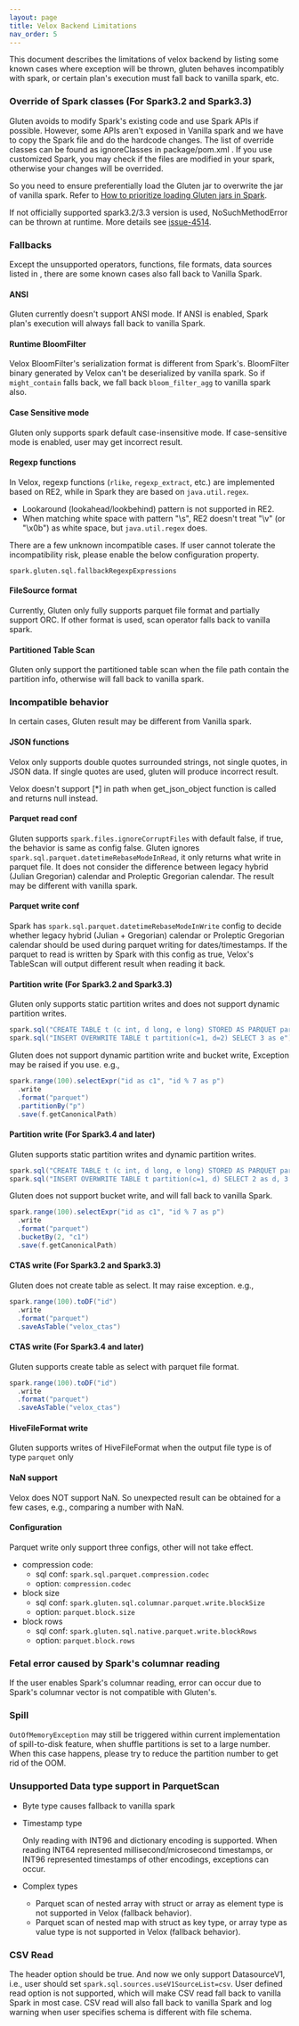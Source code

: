 ```yaml
---
layout: page
title: Velox Backend Limitations
nav_order: 5
---
```

This document describes the limitations of velox backend by listing some known cases where exception will be thrown, gluten behaves incompatibly with spark, or certain plan's execution
must fall back to vanilla spark, etc.

### Override of Spark classes (For Spark3.2 and Spark3.3)
Gluten avoids to modify Spark's existing code and use Spark APIs if possible. However, some APIs aren't exposed in Vanilla spark and we have to copy the Spark file and do the hardcode changes. The list of override classes can be found as ignoreClasses in package/pom.xml . If you use customized Spark, you may check if the files are modified in your spark, otherwise your changes will be overrided.

So you need to ensure preferentially load the Gluten jar to overwrite the jar of vanilla spark. Refer to [How to prioritize loading Gluten jars in Spark](https://github.com/apache/incubator-gluten/blob/main/docs/velox-backend-troubleshooting.md#incompatible-class-error-when-using-native-writer).

If not officially supported spark3.2/3.3 version is used, NoSuchMethodError can be thrown at runtime. More details see [issue-4514](https://github.com/apache/incubator-gluten/issues/4514).

### Fallbacks
Except the unsupported operators, functions, file formats, data sources listed in , there are some known cases also fall back to Vanilla Spark. 

#### ANSI
Gluten currently doesn't support ANSI mode. If ANSI is enabled, Spark plan's execution will always fall back to vanilla Spark.

#### Runtime BloomFilter
Velox BloomFilter's serialization format is different from Spark's. BloomFilter binary generated by Velox can't be deserialized by vanilla spark. So if `might_contain` falls back, we fall back `bloom_filter_agg` to vanilla spark also.

#### Case Sensitive mode
Gluten only supports spark default case-insensitive mode. If case-sensitive mode is enabled, user may get incorrect result.

#### Regexp functions
In Velox, regexp functions (`rlike`, `regexp_extract`, etc.) are implemented based on RE2, while in Spark they are based on `java.util.regex`.
* Lookaround (lookahead/lookbehind) pattern is not supported in RE2.
* When matching white space with pattern "\\s", RE2 doesn't treat "\v" (or "\x0b") as white space, but `java.util.regex` does.

There are a few unknown incompatible cases. If user cannot tolerate the incompatibility risk, please enable the below configuration property.
```
spark.gluten.sql.fallbackRegexpExpressions
```

#### FileSource format
Currently, Gluten only fully supports parquet file format and partially support ORC. If other format is used, scan operator falls back to vanilla spark.

#### Partitioned Table Scan
Gluten only support the partitioned table scan when the file path contain the partition info, otherwise will fall back to vanilla spark.

### Incompatible behavior
In certain cases, Gluten result may be different from Vanilla spark.

#### JSON functions
Velox only supports double quotes surrounded strings, not single quotes, in JSON data. If single quotes are used, gluten will produce incorrect result.

Velox doesn't support [*] in path when get_json_object function is called and returns null instead.

#### Parquet read conf
Gluten supports `spark.files.ignoreCorruptFiles` with default false, if true, the behavior is same as config false.
Gluten ignores `spark.sql.parquet.datetimeRebaseModeInRead`, it only returns what write in parquet file. It does not consider the difference between legacy
hybrid (Julian Gregorian) calendar and Proleptic Gregorian calendar. The result may be different with vanilla spark.

#### Parquet write conf
Spark has `spark.sql.parquet.datetimeRebaseModeInWrite` config to decide whether legacy hybrid (Julian + Gregorian) calendar 
or Proleptic Gregorian calendar should be used during parquet writing for dates/timestamps. If the parquet to read is written
by Spark with this config as true, Velox's TableScan will output different result when reading it back.

#### Partition write (For Spark3.2 and Spark3.3)

Gluten only supports static partition writes and does not support dynamic partition writes.

```scala
spark.sql("CREATE TABLE t (c int, d long, e long) STORED AS PARQUET partitioned by (c, d)")
spark.sql("INSERT OVERWRITE TABLE t partition(c=1, d=2) SELECT 3 as e")
```
Gluten does not support dynamic partition write and bucket write, Exception may be raised if you use. e.g.,

```scala
spark.range(100).selectExpr("id as c1", "id % 7 as p")
  .write
  .format("parquet")
  .partitionBy("p")
  .save(f.getCanonicalPath)
```

#### Partition write (For Spark3.4 and later)

Gluten supports static partition writes and dynamic partition writes.

```scala
spark.sql("CREATE TABLE t (c int, d long, e long) STORED AS PARQUET partitioned by (c, d)")
spark.sql("INSERT OVERWRITE TABLE t partition(c=1, d) SELECT 2 as d, 3 as e")
```

Gluten does not support bucket write, and will fall back to vanilla Spark.

```scala
spark.range(100).selectExpr("id as c1", "id % 7 as p")
  .write
  .format("parquet")
  .bucketBy(2, "c1")
  .save(f.getCanonicalPath)
```

#### CTAS write (For Spark3.2 and Spark3.3)

Gluten does not create table as select. It may raise exception. e.g.,

```scala
spark.range(100).toDF("id")
  .write
  .format("parquet")
  .saveAsTable("velox_ctas")
```

#### CTAS write (For Spark3.4 and later)

Gluten supports create table as select with parquet file format.

```scala
spark.range(100).toDF("id")
  .write
  .format("parquet")
  .saveAsTable("velox_ctas")
```

#### HiveFileFormat write

Gluten supports writes of HiveFileFormat when the output file type is of type `parquet` only

#### NaN support
Velox does NOT support NaN. So unexpected result can be obtained for a few cases, e.g., comparing a number with NaN.

#### Configuration

Parquet write only support three configs, other will not take effect.

- compression code:
  - sql conf: `spark.sql.parquet.compression.codec`
  - option: `compression.codec`
- block size
  - sql conf: `spark.gluten.sql.columnar.parquet.write.blockSize`
  - option: `parquet.block.size`
- block rows
  - sql conf: `spark.gluten.sql.native.parquet.write.blockRows`
  - option: `parquet.block.rows`



### Fetal error caused by Spark's columnar reading
If the user enables Spark's columnar reading, error can occur due to Spark's columnar vector is not compatible with
Gluten's.

### Spill

`OutOfMemoryException` may still be triggered within current implementation of spill-to-disk feature, when shuffle partitions is set to a large number. When this case happens, please try to reduce the partition number to get rid of the OOM.

### Unsupported Data type support in ParquetScan

- Byte type causes fallback to vanilla spark
- Timestamp type

  Only reading with INT96 and dictionary encoding is supported. When reading INT64 represented millisecond/microsecond timestamps, or INT96 represented timestamps of other encodings, exceptions can occur.

- Complex types
  - Parquet scan of nested array with struct or array as element type is not supported in Velox (fallback behavior).
  - Parquet scan of nested map with struct as key type, or array type as value type is not supported in Velox (fallback behavior).

### CSV Read
The header option should be true. And now we only support DatasourceV1, i.e., user should set `spark.sql.sources.useV1SourceList=csv`. User defined read option is not supported, which will make CSV read fall back to vanilla Spark in most case.
CSV read will also fall back to vanilla Spark and log warning when user specifies schema is different with file schema.
